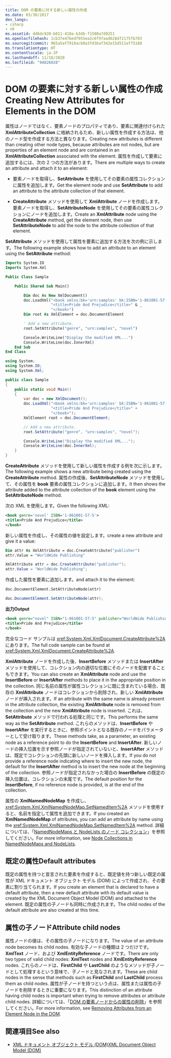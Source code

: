 ```yaml
---
title: DOM の要素に対する新しい属性の作成
ms.date: 03/30/2017
dev_langs:
- csharp
- vb
ms.assetid: dd6dc920-b011-418a-b3db-f1580a7d9251
ms.openlocfilehash: 1cb37e47bedf955ea2c6f9faad628df2175fb703
ms.sourcegitcommit: 965a5af7918acb0a3fd3baf342e15d511ef75188
ms.translationtype: HT
ms.contentlocale: ja-JP
ms.lasthandoff: 11/18/2020
ms.locfileid: "94826028"
---
```

# <a name="creating-new-attributes-for-elements-in-the-dom"></a><span data-ttu-id="50750-102">DOM の要素に対する新しい属性の作成</span><span class="sxs-lookup"><span data-stu-id="50750-102">Creating New Attributes for Elements in the DOM</span></span>

<span data-ttu-id="50750-103">属性はノードではなく、要素ノードのプロパティであり、要素に関連付けられた **XmlAttributeCollection** に格納されるため、新しい属性を作成する方法は、他のノード型を作成する方法と異なります。</span><span class="sxs-lookup"><span data-stu-id="50750-103">Creating new attributes is different than creating other node types, because attributes are not nodes, but are properties of an element node and are contained in an **XmlAttributeCollection** associated with the element.</span></span> <span data-ttu-id="50750-104">属性を作成して要素に追加するには、次の 2 つの方法があります。</span><span class="sxs-lookup"><span data-stu-id="50750-104">There are multiple ways to create an attribute and attach it to an element:</span></span>

- <span data-ttu-id="50750-105">要素ノードを取得し、**SetAttribute** を使用してその要素の属性コレクションに属性を追加します。</span><span class="sxs-lookup"><span data-stu-id="50750-105">Get the element node and use **SetAttribute** to add an attribute to the attribute collection of that element.</span></span>

- <span data-ttu-id="50750-106">**CreateAttribute** メソッドを使用して **XmlAttribute** ノードを作成します。要素ノードを取得し、**SetAttributeNode** を使用してその要素の属性コレクションにノードを追加します。</span><span class="sxs-lookup"><span data-stu-id="50750-106">Create an **XmlAttribute** node using the **CreateAttribute** method, get the element node, then use **SetAttributeNode** to add the node to the attribute collection of that element.</span></span>

<span data-ttu-id="50750-107">**SetAttribute** メソッドを使用して属性を要素に追加する方法を次の例に示します。</span><span class="sxs-lookup"><span data-stu-id="50750-107">The following example shows how to add an attribute to an element using the **SetAttribute** method:</span></span>

```vb
Imports System.IO
Imports System.Xml

Public Class Sample

    Public Shared Sub Main()

        Dim doc As New XmlDocument()
        doc.LoadXml("<book xmlns:bk='urn:samples' bk:ISBN='1-861001-57-5'>" & _
                    "<title>Pride And Prejudice</title>" & _
                    "</book>")
        Dim root As XmlElement = doc.DocumentElement

        ' Add a new attribute.
        root.SetAttribute("genre", "urn:samples", "novel")

        Console.WriteLine("Display the modified XML...")
        Console.WriteLine(doc.InnerXml)
    End Sub
End Class
```  
  
```csharp
using System;
using System.IO;
using System.Xml;

public class Sample
{
    public static void Main()
    {
        var doc = new XmlDocument();
        doc.LoadXml("<book xmlns:bk='urn:samples' bk:ISBN='1-861001-57-5'>" +
                    "<title>Pride And Prejudice</title>" +
                    "</book>");
        XmlElement root = doc.DocumentElement;

        // Add a new attribute.
        root.SetAttribute("genre", "urn:samples", "novel");

        Console.WriteLine("Display the modified XML...");
        Console.WriteLine(doc.InnerXml);
    }
}
```

<span data-ttu-id="50750-108">**CreateAttribute** メソッドを使用して新しい属性を作成する例を次に示します。</span><span class="sxs-lookup"><span data-stu-id="50750-108">The following example shows a new attribute being created using the **CreateAttribute** method.</span></span> <span data-ttu-id="50750-109">属性の作成後、**SetAttributeNode** メソッドを使用して、その属性を **book** 要素の属性コレクションに追加します。</span><span class="sxs-lookup"><span data-stu-id="50750-109">It then shows the attribute added to the attribute collection of the **book** element using the **SetAttributeNode** method.</span></span>

<span data-ttu-id="50750-110">次の XML を使用します。</span><span class="sxs-lookup"><span data-stu-id="50750-110">Given the following XML:</span></span>
  
```xml
<book genre='novel' ISBN='1-861001-57-5'>
<title>Pride And Prejudice</title>
</book>
```

<span data-ttu-id="50750-111">新しい属性を作成し、その属性の値を設定します。</span><span class="sxs-lookup"><span data-stu-id="50750-111">create a new attribute and give it a value:</span></span>

```vb
Dim attr As XmlAttribute = doc.CreateAttribute("publisher")
attr.Value = "WorldWide Publishing"
```

```csharp
XmlAttribute attr = doc.CreateAttribute("publisher");
attr.Value = "WorldWide Publishing";
```

<span data-ttu-id="50750-112">作成した属性を要素に追加します。</span><span class="sxs-lookup"><span data-stu-id="50750-112">and attach it to the element:</span></span>

```vb
doc.DocumentElement.SetAttributeNode(attr)
```

```csharp
doc.DocumentElement.SetAttributeNode(attr);
```

<span data-ttu-id="50750-113">**出力**</span><span class="sxs-lookup"><span data-stu-id="50750-113">**Output**</span></span>

```xml
<book genre="novel" ISBN="1-861001-57-5" publisher="WorldWide Publishing">
<title>Pride And Prejudice</title>
</book>
```

<span data-ttu-id="50750-114">完全なコード サンプルは <xref:System.Xml.XmlDocument.CreateAttribute%2A> にあります。</span><span class="sxs-lookup"><span data-stu-id="50750-114">The full code sample can be found at <xref:System.Xml.XmlDocument.CreateAttribute%2A>.</span></span>

<span data-ttu-id="50750-115">**XmlAttribute** ノードを作成した後、**InsertBefore** メソッドまたは **InsertAfter** メソッドを使用して、コレクション内の適切な位置にそのノードを配置することもできます。</span><span class="sxs-lookup"><span data-stu-id="50750-115">You can also create an **XmlAttribute** node and use the **InsertBefore** or **InsertAfter** methods to place it in the appropriate position in the collection.</span></span> <span data-ttu-id="50750-116">同じ名前の属性が属性コレクションに既に含まれている場合、既存の **XmlAttribute** ノードはコレクションから削除され、新しい **XmlAttribute** ノードが挿入されます。</span><span class="sxs-lookup"><span data-stu-id="50750-116">If an attribute with the same name is already present in the attribute collection, the existing **XmlAttribute** node is removed from the collection and the new **XmlAttribute** node is inserted.</span></span> <span data-ttu-id="50750-117">これは、**SetAttribute** メソッドで行われる処理と同じです。</span><span class="sxs-lookup"><span data-stu-id="50750-117">This performs the same way as the **SetAttribute** method.</span></span> <span data-ttu-id="50750-118">これらのメソッドは、**InsertBefore** や **InsertAfter** を実行するときに、参照ポイントとなる既存のノードをパラメーターとして受け取ります。</span><span class="sxs-lookup"><span data-stu-id="50750-118">These methods take, as a parameter, an existing node as a reference point to do the **InsertBefore** and **InsertAfter**.</span></span> <span data-ttu-id="50750-119">新しいノードの挿入位置を示す参照ノードが指定されていないと、**InsertAfter** メソッドは、既定でコレクションの先頭に新しいノードを挿入します。</span><span class="sxs-lookup"><span data-stu-id="50750-119">If you do not provide a reference node indicating where to insert the new node, the default for the **InsertAfter** method is to insert the new node at the beginning of the collection.</span></span> <span data-ttu-id="50750-120">参照ノードが指定されなかった場合の **InsertBefore** の既定の挿入位置は、コレクションの末尾です。</span><span class="sxs-lookup"><span data-stu-id="50750-120">The default position for the **InsertBefore**, if no reference node is provided, is at the end of the collection.</span></span>

<span data-ttu-id="50750-121">属性の **XmlNamedNodeMap** を作成し、<xref:System.Xml.XmlNamedNodeMap.SetNamedItem%2A> メソッドを使用すると、名前を指定して属性を追加できます。</span><span class="sxs-lookup"><span data-stu-id="50750-121">If you created an **XmlNamedNodeMap** of attributes, you can add an attribute by name using the <xref:System.Xml.XmlNamedNodeMap.SetNamedItem%2A> method.</span></span> <span data-ttu-id="50750-122">詳細については、「[NamedNodeMaps と NodeLists のノード コレクション](node-collections-in-namednodemaps-and-nodelists.md)」を参照してください。</span><span class="sxs-lookup"><span data-stu-id="50750-122">For more information, see [Node Collections in NamedNodeMaps and NodeLists](node-collections-in-namednodemaps-and-nodelists.md).</span></span>

## <a name="default-attributes"></a><span data-ttu-id="50750-123">既定の属性</span><span class="sxs-lookup"><span data-stu-id="50750-123">Default attributes</span></span>

<span data-ttu-id="50750-124">既定の属性を持つと宣言された要素を作成すると、既定値を持つ新しい既定の属性が XML ドキュメント オブジェクト モデル (DOM) によって作成され、その要素に割り当てられます。</span><span class="sxs-lookup"><span data-stu-id="50750-124">If you create an element that is declared to have a default attribute, then a new default attribute with its default value is created by the XML Document Object Model (DOM) and attached to the element.</span></span> <span data-ttu-id="50750-125">既定の属性の子ノードも同時に作成されます。</span><span class="sxs-lookup"><span data-stu-id="50750-125">The child nodes of the default attribute are also created at this time.</span></span>

## <a name="attribute-child-nodes"></a><span data-ttu-id="50750-126">属性の子ノード</span><span class="sxs-lookup"><span data-stu-id="50750-126">Attribute child nodes</span></span>

<span data-ttu-id="50750-127">属性ノードの値は、その属性の子ノードになります。</span><span class="sxs-lookup"><span data-stu-id="50750-127">The value of an attribute node becomes its child nodes.</span></span> <span data-ttu-id="50750-128">有効な子ノードの種類は 2 つだけです。**XmlText** ノード、および **XmlEntityReference** ノードです。</span><span class="sxs-lookup"><span data-stu-id="50750-128">There are only two types of valid child nodes: **XmlText** nodes and **XmlEntityReference** nodes.</span></span> <span data-ttu-id="50750-129">これらのノードは、**FirstChild** や **LastChild** のようなメソッドが子ノードとして処理するという意味で、子ノードと見なされます。</span><span class="sxs-lookup"><span data-stu-id="50750-129">These are child nodes in the sense that methods such as **FirstChild** and **LastChild** process them as child nodes.</span></span> <span data-ttu-id="50750-130">属性が子ノードを持つという点は、属性または属性の子ノードを削除するときに重要になります。</span><span class="sxs-lookup"><span data-stu-id="50750-130">This distinction of an attribute having child nodes is important when trying to remove attributes or attribute child nodes.</span></span> <span data-ttu-id="50750-131">詳細については、「[DOM の要素ノードからの属性の削除](removing-attributes-from-an-element-node-in-the-dom.md)」を参照してください。</span><span class="sxs-lookup"><span data-stu-id="50750-131">For more information, see [Removing Attributes from an Element Node in the DOM](removing-attributes-from-an-element-node-in-the-dom.md).</span></span>

## <a name="see-also"></a><span data-ttu-id="50750-132">関連項目</span><span class="sxs-lookup"><span data-stu-id="50750-132">See also</span></span>

- [<span data-ttu-id="50750-133">XML ドキュメント オブジェクト モデル (DOM)</span><span class="sxs-lookup"><span data-stu-id="50750-133">XML Document Object Model (DOM)</span></span>](xml-document-object-model-dom.md)
